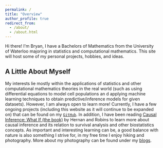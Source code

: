 ```yaml
---
permalink: /
title: "Overview"
author_profile: true
redirect_from: 
  - /about/
  - /about.html
---
```


Hi there! I'm Bryan, I have a Bachelors of Mathematics from the University of Waterloo majoring in statistics and computational mathematics. This site will host some of my personal projects, hobbies, and ideas.

A Little About Myself
------
My interests lie mostly within the applications of statistics and other computational mathematics theories in the real world (such as using differential equations to model cell populations an d applying machine learning techniques to obtain predictive/inference models for given datasets). However, I am always open to learn more! Currently, I have a few ongoing projects (including this website as it will continue to be expanded on) that can be found on my [`GitHub`](https://github.com/bryanzang). In addition, I have been reading [Causal Inference: What If (the book)](https://www.hsph.harvard.edu/miguel-hernan/%20causal-inference-book/) by Hernan and Robins to learn more about causal inference and its relation to survival analysis and other biostatistics concepts. As important and interesting learning can be, a good balance with nature is also something I strive for, in my free time I enjoy hiking and photography. More about my photography can be found under my [blogs](https://bryanzang.github.io/year-archive/).
